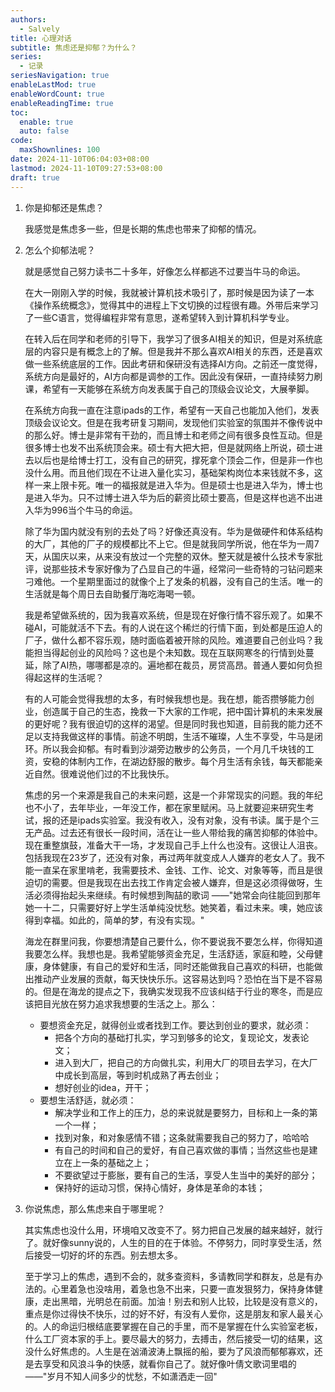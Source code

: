 ```yaml
---
authors:
  - Salvely
title: 心理对话
subtitle: 焦虑还是抑郁？为什么？
series:
  - 记录
seriesNavigation: true
enableLastMod: true
enableWordCount: true
enableReadingTime: true
toc:
  enable: true
  auto: false
code:
  maxShownlines: 100
date: 2024-11-10T06:04:03+08:00
lastmod: 2024-11-10T09:27:53+08:00
draft: true
---
```


<!--more-->

1. 你是抑郁还是焦虑？

	我感觉是焦虑多一些，但是长期的焦虑也带来了抑郁的情况。

2. 怎么个抑郁法呢？

	就是感觉自己努力读书二十多年，好像怎么样都逃不过要当牛马的命运。

	在大一刚刚入学的时候，我就被计算机技术吸引了，那时候是因为读了一本《操作系统概念》，觉得其中的进程上下文切换的过程很有趣。外带后来学习了一些C语言，觉得编程非常有意思，遂希望转入到计算机科学专业。

	在转入后在同学和老师的引导下，我学习了很多AI相关的知识，但是对系统底层的内容只是有概念上的了解。但是我并不那么喜欢AI相关的东西，还是喜欢做一些系统底层的工作。因此考研和保研没有选择AI方向。之前还一度觉得，系统方向是最好的，AI方向都是调参的工作。因此没有保研，一直持续努力刷课，希望有一天能够在系统方向发表属于自己的顶级会议论文，大展拳脚。

	在系统方向我一直在注意ipads的工作，希望有一天自己也能加入他们，发表顶级会议论文。但是在我考研复习期间，发现他们实验室的氛围并不像传说中的那么好。博士是非常有干劲的，而且博士和老师之间有很多良性互动。但是很多博士也发不出系统顶会来。硕士有大把大把，但是就网络上所说，硕士进去以后也是给博士打工，没有自己的研究，撑死拿个顶会二作，但是非一作也没什么用。而且他们现在不让进入量化实习，基础架构岗位本来钱就不多，这样一来上限卡死。唯一的福报就是进入华为。但是硕士也是进入华为，博士也是进入华为。只不过博士进入华为后的薪资比硕士要高，但是这样也逃不出进入华为996当个牛马的命运。

	除了华为国内就没有别的去处了吗？好像还真没有。华为是做硬件和体系结构的大厂，其他的厂子的规模都比不上它。但是就我同学所说，他在华为一周7天，从国庆以来，从来没有放过一个完整的双休。整天就是被什么技术专家批评，说那些技术专家好像为了凸显自己的牛逼，经常问一些奇特的刁钻问题来刁难他。一个星期里面过的就像个上了发条的机器，没有自己的生活。唯一的生活就是每个周日去自助餐厅海吃海喝一顿。

	我是希望做系统的，因为我喜欢系统，但是现在好像行情不容乐观了。如果不碰AI，可能就活不下去。有的人说在这个稀烂的行情下面，到处都是压迫人的厂子，做什么都不容乐观，随时面临着被开除的风险。难道要自己创业吗？我能担当得起创业的风险吗？这也是个未知数。现在互联网寒冬的行情到处蔓延，除了AI热，哪哪都是凉的。遍地都在裁员，房贷高昂。普通人要如何负担得起这样的生活呢？

	有的人可能会觉得我想的太多，有时候我想也是。我在想，能否攒够能力创业，创造属于自己的生态，挽救一下大家的工作呢，把中国计算机的未来发展的更好呢？我有很迫切的这样的渴望。但是同时我也知道，目前我的能力还不足以支持我做这样的事情。前途不明朗，生活不璀璨，人生不享受，牛马是闭环。所以我会抑郁。有时看到沙湖旁边散步的公务员，一个月几千块钱的工资，安稳的体制内工作，在湖边舒服的散步。每个月生活有余钱，每天都能亲近自然。很难说他们过的不比我快乐。

	焦虑的另一个来源是我自己的未来问题，这是一个非常现实的问题。我的年纪也不小了，去年毕业，一年没工作，都在家里赋闲。马上就要迎来研究生考试，报的还是ipads实验室。我没有收入，没有对象，没有书读。属于是个三无产品。过去还有很长一段时间，活在让一些人带给我的痛苦抑郁的体验中。现在重整旗鼓，准备大干一场，才发现自己手上什么也没有。这很让人沮丧。包括我现在23岁了，还没有对象，再过两年就变成人人嫌弃的老女人了。我不能一直呆在家里啃老，我需要技术、金钱、工作、论文、对象等等，而且是很迫切的需要。但是我现在出去找工作肯定会被人嫌弃，但是这必须得做呀，生活必须得抬起头来继续。有时候想到陶喆的歌词 ——"她常会向往能回到那年她一十二，只需要好好上学生活单纯没忧愁。她笑着，看过未来。噢，她应该得到幸福。如此的，简单的梦，有没有实现。"

	海龙在群里问我，你要想清楚自己要什么，你不要说我不要怎么样，你得知道我要怎么样。我想也是。我希望能够资金充足，生活舒适，家庭和睦，父母健康，身体健康，有自己的爱好和生活，同时还能做我自己喜欢的科研，也能做出推动产业发展的贡献，每天快快乐乐。这容易达到吗？恐怕在当下是不容易的。但是在海龙的提点之下，我确实发现我不应该纠结于行业的寒冬，而是应该把目光放在努力追求我想要的生活之上。那么：

	- 要想资金充足，就得创业或者找到工作。要达到创业的要求，就必须：
		- 把各个方向的基础打扎实，学习到够多的论文，复现论文，发表论文；
		- 进入到大厂，把自己的方向做扎实，利用大厂的项目去学习，在大厂中成长到高层，等到时机成熟了再去创业；
		- 想好创业的idea，开干；
	- 要想生活舒适，就必须：
		- 解决学业和工作上的压力，总的来说就是要努力，目标和上一条的第一个一样；
		- 找到对象，和对象感情不错；这条就需要我自己的努力了，哈哈哈
		- 有自己的时间和自己的爱好，有自己喜欢做的事情；当然这些也是建立在上一条的基础之上；
		- 不要欲望过于膨胀，要有自己的生活，享受人生当中的美好的部分；
		- 保持好的运动习惯，保持心情好，身体是革命的本钱；

3. 你说焦虑，那么焦虑来自于哪里呢？

	其实焦虑也没什么用，环境咱又改变不了。努力把自己发展的越来越好，就行了。就好像sunny说的，人生的目的在于体验。不停努力，同时享受生活，然后接受一切好的坏的东西。别去想太多。

	至于学习上的焦虑，遇到不会的，就多查资料，多请教同学和群友，总是有办法的。心里着急也没啥用，着急也急不出来，只要一直发狠努力，保持身体健康，走出黑暗，光明总在前面。加油！别去和别人比较，比较是没有意义的，重点是你过得快不快乐，过的好不好，有没有人爱你，这是朋友和家人最关心的。人的命运归根结底要掌握在自己的手里，而不是掌握在什么实验室老板，什么工厂资本家的手上。要尽最大的努力，去搏击，然后接受一切的结果，这没什么好焦虑的。人生是在汹涌波涛上飘摇的船，要为了风浪而郁郁寡欢，还是去享受和风浪斗争的快感，就看你自己了。就好像叶倩文歌词里唱的——"岁月不知人间多少的忧愁，不如潇洒走一回"
